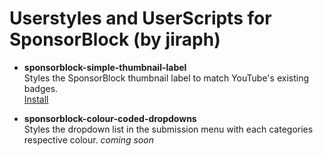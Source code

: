 # Userstyles and UserScripts for SponsorBlock (by jiraph)
- **sponsorblock-simple-thumbnail-label**  
Styles the SponsorBlock thumbnail label to match YouTube's existing badges.  
[Install](https://gist.github.com/jiraph/e60d0a7ae7071f1f4ef060948d50a9a1/raw/sponsorblock.simplethumbnaillabels.user.css)

- **sponsorblock-colour-coded-dropdowns**  
Styles the dropdown list in the submission menu with each categories respective colour.
*coming soon*